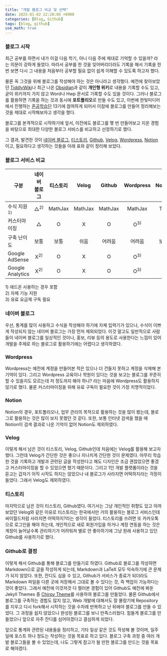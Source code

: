 ```yaml
---
title: "개발 블로그 비교 및 선택"
date: 2025-01-02 22:28:05 +0900
categories: [Blog, Github]
tags: [blog, github]
use_math: true
---
```


### 블로그 시작
최근 공부를 하면서 내가 이걸 다음 학기, 아니 다음 주에 제대로 기억할 수 있을까? 라는 의문이 강하게 들었다. 따라서 공부를 한 것을 잊어버리더라도 기록을 해서 기록을 한번 보면 다시 그 내용을 처음부터 공부할 필요 없이 쉽게 이해할 수 있도록 하고자 했다.

물론 꼭 그것을 위해 블로그를 작성해야 하는 것은 아니라고 생각했다. 예전에 찾아보았던 [TiddlyWiki](https://tiddlywiki.com/)나 최근 나온 [Obsidian](https://obsidian.md/)과 같이 **개인형 위키**로 내용을 기록할 수도 있고, 굳이 위키까지 가지 않고 Word나 Hwp 문서로 기록할 수도 있을 것이다. 그러나 블로그를 활용하면 기록을 하는 것과 동시에 **포트폴리오**로 만들 수도 있고, 이번에 한빛미디어에서 진행하는 [혼공학습단](https://hongong.hanbit.co.kr/) 13기에 참여하게 되어서 이참에 블로그를 만들어 정리해보는 것을 제대로 시작해보자고 생각을 했다.

블로그를 본격적으로 시작하기에 앞서, 이전에도 블로그를 몇 번 만들어보고 지운 경험을 바탕으로 최대한 다양한 블로그 서비스를 비교하고 선정하기로 했다.

그 결과, 발견한 것이 [네이버 블로그](https://blog.naver.com), [티스토리](https://www.tistory.com), [Github](https://github.com), [Velog](https://velog.io), [Wordpress](https://wordpress.com), [Notion](https://www.notion.com)이고, 필요하다고 생각하는 것들을 아래 표와 같이 정리해 보았다.  

### 블로그 서비스 비교

|구분|네이버 블로그|티스토리|Velog|Github|Wordpress|Notion|
|-|:-:|:-:|:-:|:-:|:-:|:-:|
|수식 지원<sup>1)</sup>|△<sup>2)</sup>|MathJax|MathJax|MathJax|MathJax|TeX|
|커스터마이징|△|O|X|O|O<sup>3)</sup>|O|
|구축 난이도|보통|보통|쉬움|어려움|어려움|보통|
|Google AdSense|X<sup>2)</sup>|O|X|O|O<sup>3)</sup>|O|
|Google Analytics|X<sup>2)</sup>|O|X|O|O<sup>3)</sup>|O|

1\) 애드온 사용하는 경우 포함  
2\) 자체 기능 지원  
3\) 유료 요금제 구독 필요

### 네이버 블로그  
우선, 통계를 많이 사용하고 수식을 작성해야 하기에 자체 입력기가 있으나, 수식이 이쁘게 작성되지 않는 네이버 블로그는 가장 먼저 제외되었다. 이것 말고도 일반적으로 사람들이 네이버 블로그를 일상적인 것이나, 홍보, 리뷰 등의 용도로 사용한다는 느낌이 있어 개발을 주제로 하는 블로그로 활용하기에는 어렵다고 생각하였다.

### Wordpress
Wordpress는 예전에 계정을 만들어본 적은 있으나 더 건들지 못하고 계정을 삭제해 본 기억이 있다. 그리고 Wordpress 교육이나 학원이 있다는 것을 보고는 블로그를 꾸준히 할 수 있을지도 모르는데 저 정도까지 해야 하나? 라는 마음에 Wordpress도 활용하지 않기로 했다. 물론 커스터마이징을 위해 유료 구독이 필요한 것이 가장 치명적이었다.

### Notion
Notion의 경우, 포트폴리오나, 업무 관리의 목적으로 활용하는 것을 많이 봤는데, 블로그로 활용하는 것은 많이 보지 못했던 것 같다. 또한, 보통 인터넷 검색을 했을 때 Notion이 검색 결과로 나온 기억이 없어 Notion도 제외하였다.

### Velog
이렇게 해서 남은 것이 티스토리, Velog, Github인데 처음에는 Velog를 활용해 보고자 했다. 그런데 Velog가 간단한 것은 좋으나 지나치게 간단한 것이 문제였다. 아무리 학습한 것을 기록하고 개발과 관련된 글을 작성한다고 해도 디자인은 조금 괜찮았으면 좋겠고 커스터마이징을 할 수 있었으면 했기 때문이다. 그리고 1인 개발 플랫폼이라는 것을 듣고는 갑자기 아직 시작도 하지는 않았으나 내 블로그가 사라지면 어떡하지라는 걱정이 들었다. 그래서 Velog도 제외하였다.

### 티스토리
마지막으로 남은 것이 티스토리, Github였다. 여기서는 그냥 개인적인 취향도 있고 아까 보았던 Velog와 같은 이유로 티스토리는 한국에서만 거의 활용하는 블로그 서비스인데 싸이월드처럼 사라지면 어떡하지?라는 생각이 들었다. 티스토리를 쓰려면 또 카카오톡으로 로그인을 해야 하는데, 개인적으로 새로 회원가입을 하거나 계정 연동을 하는 것은 계정이 늘어날수록 관리하기가 어려워져 별로 안 좋아하기에 그냥 원래 사용하고 있던 Github를 사용하기로 했다.

### Github로 결정
이렇게 해서 Github를 통해 블로그를 만들기로 하였다. Github로 블로그를 작성하면 Markdown으로 글을 작성하게 되는데, Markdown과 LaTeX 모두 익숙하기에 큰 문제가 되지 않았다. 또한, 잔디도 심을 수 있고, Github가 서비스가 종료가 되더라도 Markdown 파일을 다른 곳에 저장해서 그대로 볼 수 있다는 것, 즉 백업이 가능하다는 것이 좋았다. 그래서 예전에 이것저것 다 찔러본 경험이 있어 Github도 예전에 봐둔 Jekyll Themes 중 [Chirpy Theme](https://github.com/cotes2020/jekyll-theme-chirpy)를 사용하여 블로그를 만들었다. 물론 Github에서 블로그를 구축하는 경험도 많지 않고, Web 개발에 대해서도 잘 몰랐기에 Repository를 지우고 다시 fork해서 시작하는 것을 수차례 반복하고 난 뒤에야 블로그를 만들 수 있었다. 그 과정을 쉽지 않았으나 완성된 블로그를 보니 만족스러웠다. 힘들게 블로그를 만들었으니 앞으로 자주 잔디를 심어야겠다고 결심하게 되었다.

앞으로 통계와 관련된 내용들을 정리하고, 기타 일상 같은 것도 작성해 볼 것이며, 일주일에 포스트 하나 정도는 작성하는 것을 목표로 하고 있다. 블로그 구축 과정 중 여러 개발 블로그들을 볼 수 있었는데, 나도 그렇게 참고가 될 만한 블로그를 만드는 것을 목표로 해야겠다.